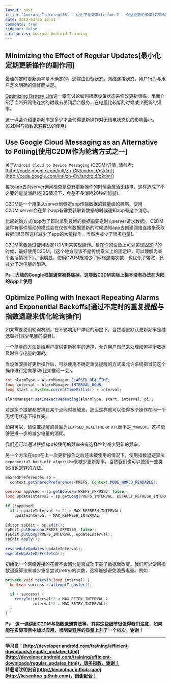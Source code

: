 ```yaml
---
layout: post
title: "Android Training(05) - 优化下载效率(Lesson 2 - 调整更新的频率[C2DM与退避算法])"
date: 2012-03-26 16:51
comments: true
sidebar: false
categories: Android Android:Training
---
```


## Minimizing the Effect of Regular Updates[最小化定期更新操作的副作用]

最佳的定时更新频率是不确定的，通常由设备状态，网络连接状态，用户行为与用户定义明确的偏好而决定。

[Optimizing Battery Life](http://developer.android.com/training/monitoring-device-state/index.html)这一章有讨论如何根据设备状态来修改更新频率。里面介绍了当断开网络连接的时候去关闭后台服务，在电量比较低的时候减少更新的频率。

这一课会介绍更新频率是多少才会使得更新操作对无线电状态机的影响最小。(C2DM与指数退避算法的使用)

## Use Google Cloud Messaging as an Alternative to Polling[使用C2DM作为轮询方式之一]
关于`Android Cloud to Device Messaging` (C2DM)详情 ,请参考:[http://code.google.com/intl/zh-CN/android/c2dm/](http://code.google.com/intl/zh-CN/android/c2dm/)

<!-- More -->

每次app去向server询问检查是否有更新操作的时候会激活无线电，这样造成了不必要的能量消耗(在3G情况下，会差不多消耗20秒的能量)。

C2DM是一个用来从server到特定app传输数据的轻量级的机制。使用C2DM,server会在某个app有需要获取新数据的时候通知app有这个消息。

比起轮询方式(app为了即时拿到最新的数据需要定时向server请求数据)，C2DM这种有事件驱动的模式会在仅仅有数据更新的时候通知app去创建网络连接来获取数据[很显然这样减少了app的大量操作，当然也减少了很多电量]。

C2DM需要通过使用固定TCP/IP来实现操作。当在你的设备上可以实现固定IP的时候，最好使用C2DM。[这个地方应该不是传统意义上的固定IP，可以理解为某个会话情况下]
。很明显，使用C2DM既减少了网络连接次数，也优化了带宽，还减少了对电量的消耗。

**Ps：大陆的Google框架通常被移除掉，这导致C2DM实际上根本没有办法在大陆的App上使用**

## Optimize Polling with Inexact Repeating Alarms and Exponential Backoffs[通过不定时的重复提醒与指数退避来优化轮询操作]
如果需要使用轮询机制，在不影响用户体验的前提下，当然设置默认更新频率是越低越好[减少电量的浪费]。

一个简单的方法是给用户提供更新频率的选择，允许用户自己来处理如何平衡数据及时性与电量的消耗。

当设置安排好更新操作后，可以使用不确定重复提醒的方式来允许系统把当前这个操作进行定向移动(比如推迟一会)。
```java
int alarmType = AlarmManager.ELAPSED_REALTIME;  
long interval = AlarmManager.INTERVAL_HOUR;  
long start = System.currentTimeMillis() + interval;  
  
alarmManager.setInexactRepeating(alarmType, start, interval, pi);  
```
若是多个提醒都安排在某个点同时被触发，那么这样就可以使得多个操作在同一个无线电状态下操作完。

如果可以，请设置提醒的类型为`ELAPSED_REALTIME` or `RTC`而不是`_WAKEUP`。这样能够更进一步的减少电量的消耗。

我们还可以通过根据app被使用的频率来有选择性的减少更新的频率。

另一个方法在app在上一次更新操作之后还未被使用的情况下，使用指数退避算法`exponential back-off algorithm`来减少更新频率。当然我们也可以使用一些类似指数退避的方法。
```java
SharedPreferences sp =   
  context.getSharedPreferences(PREFS, Context.MODE_WORLD_READABLE);  
  
boolean appUsed = sp.getBoolean(PREFS_APPUSED, false);  
long updateInterval = sp.getLong(PREFS_INTERVAL, DEFAULT_REFRESH_INTERVAL);  
  
if (!appUsed)  
  if ((updateInterval *= 2) > MAX_REFRESH_INTERVAL)    
    updateInterval = MAX_REFRESH_INTERVAL;  
  
Editor spEdit = sp.edit();  
spEdit.putBoolean(PREFS_APPUSED, false);  
spEdit.putLong(PREFS_INTERVAL, updateInterval);  
spEdit.apply();  
  
rescheduleUpdates(updateInterval);  
executeUpdateOrPrefetch();
```  
初始化一个网络连接的花费不会因为是否成功下载了数据而改变。我们可以使用指数退避算法来减少重复尝试(retry)的次数，这样能够避免浪费电量。例如：
```java
private void retryIn(long interval) {  
  boolean success = attemptTransfer();  
      
  if (!success) {  
    retryIn(interval*2 < MAX_RETRY_INTERVAL ?   
            interval*2 : MAX_RETRY_INTERVAL);        
  }  
}  
```

**Ps：这一课讲到C2DM与指数退避算法等，其实这些细节很值得我们注意，如果能在实际项目中加以应用，很明显程序的质量上升了一个档次。谢谢！**

***

**学习自：[http://developer.android.com/training/efficient-downloads/regular_updates.html](http://developer.android.com/training/efficient-downloads/regular_updates.html)，请多指教，谢谢！**  
**转载请注明出自[http://kesenhoo.github.com](http://kesenhoo.github.com)，谢谢配合！**
